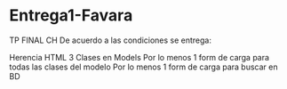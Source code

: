 # Entrega1-Favara
 TP FINAL CH
De acuerdo a las condiciones se entrega:

Herencia HTML
3 Clases en Models
Por lo menos 1 form de carga para todas las clases del modelo
Por lo menos 1 form de carga para buscar en BD

